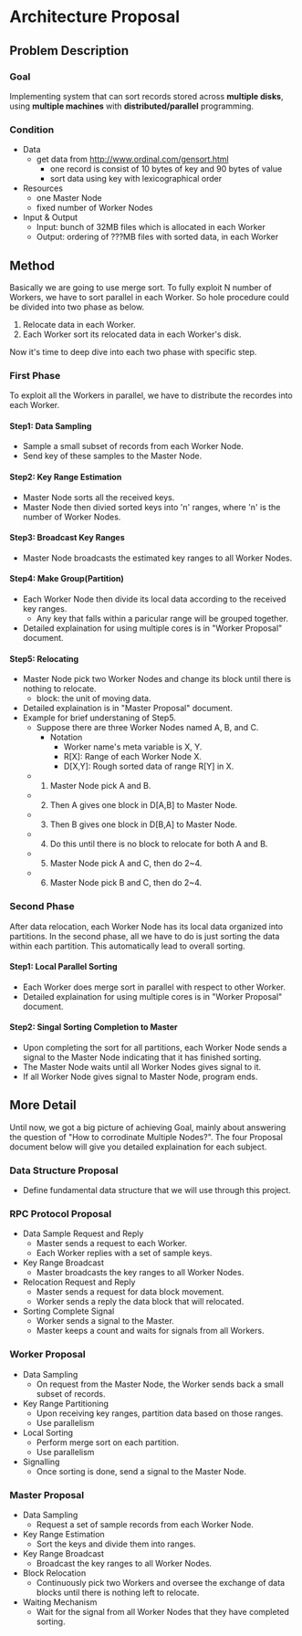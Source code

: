 # Architecture Proposal

## Problem Description

### Goal

Implementing system that can sort records stored across **multiple disks**, using **multiple machines** with **distributed/parallel** programming.

### Condition

- Data
  - get data from <http://www.ordinal.com/gensort.html>
    - one record is consist of 10 bytes of key and 90 bytes of value
    - sort data using key with lexicographical order
- Resources
  - one Master Node
  - fixed number of Worker Nodes
- Input & Output
  - Input: bunch of 32MB files which is allocated in each Worker
  - Output: ordering of ???MB files with sorted data, in each Worker

## Method

Basically we are going to use merge sort. To fully exploit N number of Workers, we have to sort parallel in each Worker. So hole procedure could be divided into two phase as below.

1. Relocate data in each Worker.
2. Each Worker sort its relocated data in each Worker's disk.

Now it's time to deep dive into each two phase with specific step.

### First Phase

To exploit all the Workers in parallel, we have to distribute the recordes into each Worker.

#### Step1: Data Sampling

- Sample a small subset of records from each Worker Node.
- Send key of these samples to the Master Node.

#### Step2: Key Range Estimation

- Master Node sorts all the received keys.
- Master Node then divied sorted keys into 'n' ranges, where 'n' is the number of Worker Nodes.

#### Step3: Broadcast Key Ranges

- Master Node broadcasts the estimated key ranges to all Worker Nodes.

#### Step4: Make Group(Partition)

- Each Worker Node then divide its local data according to the received key ranges.
  - Any key that falls within a paricular range will be grouped together.
- Detailed explaination for using multiple cores is in "Worker Proposal" document.

#### Step5: Relocating

- Master Node pick two Worker Nodes and change its block until there is nothing to relocate.
  - block: the unit of moving data.
- Detailed explaination is in "Master Proposal" document.
- Example for brief understaning of Step5.
  - Suppose there are three Worker Nodes named A, B, and C.
    - Notation
      - Worker name's meta variable is X, Y.
      - R[X]: Range of each Worker Node X.
      - D[X,Y]: Rough sorted data of range R[Y] in X.
  - 1. Master Node pick A and B.
  - 2. Then A gives one block in D[A,B] to Master Node.
  - 3. Then B gives one block in D[B,A] to Master Node.
  - 4. Do this until there is no block to relocate for both A and B.
  - 5. Master Node pick A and C, then do 2~4.
  - 6. Master Node pick B and C, then do 2~4.

### Second Phase

After data relocation, each Worker Node has its local data organized into partitions. In the second phase, all we have to do is just sorting the data within each partition. This automatically lead to overall sorting.

#### Step1: Local Parallel Sorting

- Each Worker does merge sort in parallel with respect to other Worker.
- Detailed explaination for using multiple cores is in "Worker Proposal" document.

#### Step2: Singal Sorting Completion to Master

- Upon completing the sort for all partitions, each Worker Node sends a signal to the Master Node indicating that it has finished sorting.
- The Master Node waits until all Worker Nodes gives signal to it.
- If all Worker Node gives signal to Master Node, program ends.

## More Detail

Until now, we got a big picture of achieving Goal, mainly about answering the question of "How to corrodinate Multiple Nodes?". The four Proposal document below will give you detailed explaination for each subject.

### Data Structure Proposal

- Define fundamental data structure that we will use through this project.

### RPC Protocol Proposal

- Data Sample Request and Reply
  - Master sends a request to each Worker.
  - Each Worker replies with a set of sample keys.
- Key Range Broadcast
  - Master broadcasts the key ranges to all Worker Nodes.
- Relocation Request and Reply
  - Master sends a request for data block movement.
  - Worker sends a reply the data block that will relocated.
- Sorting Complete Signal
  - Worker sends a signal to the Master.
  - Master keeps a count and waits for signals from all Workers.

### Worker Proposal

- Data Sampling
  - On request from the Master Node, the Worker sends back a small subset of records.
- Key Range Partitioning
  - Upon receiving key ranges, partition data based on those ranges.
  - Use parallelism
- Local Sorting
  - Perform merge sort on each partition.
  - Use parallelism
- Signalling
  - Once sorting is done, send a signal to the Master Node.

### Master Proposal

- Data Sampling
  - Request a set of sample records from each Worker Node.
- Key Range Estimation
  - Sort the keys and divide them into ranges.
- Key Range Broadcast
  - Broadcast the key ranges to all Worker Nodes.
- Block Relocation
  - Continuously pick two Workers and oversee the exchange of data blocks until there is nothing left to relocate.
- Waiting Mechanism
  - Wait for the signal from all Worker Nodes that they have completed sorting.
